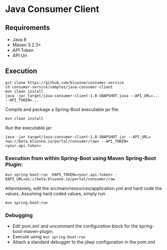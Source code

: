 # Java Consumer Client

## Requirements
- Java 8
- Maven 3.2.3+
- API Token
- API Url

## Execution

```
git clone https://github.com/bluzone/consumer-service
cd consumer-service/samples/java-consumer-client
mvn clean install
java -jar target/java-consumer-client-1.0-SNAPSHOT.java --API_URL=... --API_TOKEN=...
```

Compile and package a Spring-Boot executable jar file:

```
mvn clean install
```

Run the executable jar:

```
java -jar target/java-consumer-client-1.0-SNAPSHOT.jar --API_URL=<ws://beta.bluzone.io/portal/consumer/raw> --API_TOKEN=<your.api.token>
```

### Execution from within Spring-Boot using Maven Spring-Boot Plugin:

```
mvn spring-boot:run -DAPI_TOKEN=<your.api.token> -DAPI_URL=ws://beta.bluzone.io/portal/consumer/raw
```

Alterntaviely, edit the src/main/resources/application.yml and hard code the values.  Assuming hard coded values, simply run:

```
mvn spring-boot:run
```

### Debugging
- Edit pom.xml and uncomment the configuration block for the spring-boot-maven-plugin.  
- Execute using ```mvn spring-boot:run```
- Attach a standard debugger to the jdwp configuration in the pom.xml

